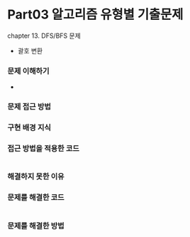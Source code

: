 # Part03 알고리즘 유형별 기출문제
chapter 13. DFS/BFS 문제
- 괄호 변환

### 문제 이해하기
- 

### 문제 접근 방법


### 구현 배경 지식


### 접근 방법을 적용한 코드
```

```
### 해결하지 못한 이유


### 문제를 해결한 코드
```

```

### 문제를 해결한 방법